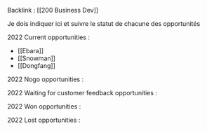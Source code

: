 Backlink : [[200 Business Dev]]

Je dois indiquer ici et suivre le statut de chacune des opportunités

2022 Current opportunities :
- [[Ebara]]
- [[Snowman]]
- [[Dongfang]]

2022 Nogo opportunities :

2022 Waiting for customer feedback opportunities :

2022 Won opportunities  :

2022 Lost opportunities :
